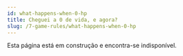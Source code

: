 ```yaml
---
id: what-happens-when-0-hp
title: Cheguei a 0 de vida, e agora?
slug: /7-game-rules/what-happens-when-0-hp
---
```


Esta página está em construção e encontra-se indisponível.
